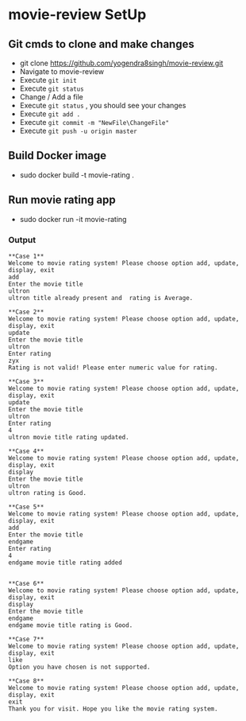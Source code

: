 # movie-review SetUp

## Git cmds to clone and make changes

* git clone https://github.com/yogendra8singh/movie-review.git
* Navigate to movie-review
* Execute `git init`
* Execute `git status`
* Change / Add a file 
* Execute `git status` , you should see your changes
* Execute `git add .`
* Execute `git commit -m "NewFile\ChangeFile"`
* Execute `git push -u origin master`


## Build Docker image
* sudo docker build -t movie-rating .


## Run movie rating app
* sudo docker run -it movie-rating


### Output

	**Case 1** 
	Welcome to movie rating system! Please choose option add, update, display, exit
	add
	Enter the movie title
	ultron
	ultron title already present and  rating is Average.

	**Case 2**
 	Welcome to movie rating system! Please choose option add, update, display, exit
	update
	Enter the movie title
	ultron
	Enter rating
	zyx
	Rating is not valid! Please enter numeric value for rating.
        
	**Case 3**
	Welcome to movie rating system! Please choose option add, update, display, exit
	update
	Enter the movie title
	ultron
	Enter rating
	4
	ultron movie title rating updated.

   	**Case 4**
	Welcome to movie rating system! Please choose option add, update, display, exit
	display
	Enter the movie title
	ultron
	ultron rating is Good.

	**Case 5**
	Welcome to movie rating system! Please choose option add, update, display, exit
	add
	Enter the movie title
	endgame
	Enter rating
	4
	endgame movie title rating added


	**Case 6**
	Welcome to movie rating system! Please choose option add, update, display, exit
	display
	Enter the movie title
	endgame
	endgame movie title rating is Good.

	**Case 7**
	Welcome to movie rating system! Please choose option add, update, display, exit
	like
	Option you have chosen is not supported.

	**Case 8**
	Welcome to movie rating system! Please choose option add, update, display, exit
	exit
	Thank you for visit. Hope you like the movie rating system.
